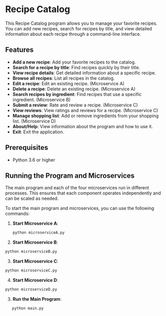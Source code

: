 # Recipe Catalog

This Recipe Catalog program allows you to manage your favorite recipes. You can add new recipes, search for recipes by title, and view detailed information about each recipe through a command-line interface.

## Features

- **Add a new recipe**: Add your favorite recipes to the catalog.
- **Search for a recipe by title**: Find recipes quickly by their title.
- **View recipe details**: Get detailed information about a specific recipe.
- **Browse all recipes**: List all recipes in the catalog.
- **Edit a recipe**: Edit an existing recipe. (Microservice A)
- **Delete a recipe**: Delete an existing recipe. (Microservice A)
- **Search recipes by ingredient**: Find recipes that use a specific ingredient. (Microservice B)
- **Submit a review**: Rate and review a recipe. (Microservice C)
- **View reviews**: View ratings and reviews for a recipe. (Microservice C)
- **Manage shopping list**: Add or remove ingredients from your shopping list. (Microservice D)
- **About/Help**: View information about the program and how to use it.
- **Exit**: Exit the application.

## Prerequisites

- Python 3.6 or higher

## Running the Program and Microservices

The main program and each of the four microservices run in different processes. This ensures that each component operates independently and can be scaled as needed.

To start the main program and microservices, you can use the following commands:

1. **Start Microservice A**:

   ```sh
   python microserviceA.py

   ```

2. **Start Microservice B**:

```sh
python microserviceB.py

```

3. **Start Microservice C**:

```sh
python microserviceC.py
```

4. **Start Microservice D**:

```sh
python microserviceD.py

```

3. **Run the Main Program**:

```sh
   python main.py
```

